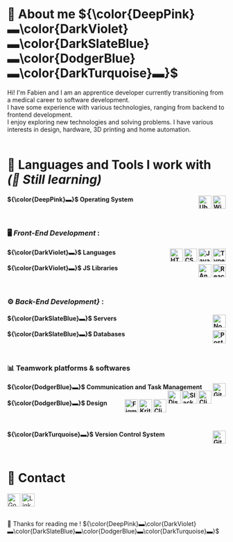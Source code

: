 <!--
**FabTheDwarf/FabTheDwarf** is a ✨ _special_ ✨ repository because its `README.md` (this file) appears on your GitHub profile.

Here are some ideas to get you started:

- 🔭 I’m currently working on ...
- 🌱 I’m currently learning ...
- 👯 I’m looking to collaborate on ...
- 🤔 I’m looking for help with ...
- 💬 Ask me about ...
- 📫 How to reach me: ...
- 😄 Pronouns: ...
- ⚡ Fun fact: ...
-->

# 📖 About me ${\color{DeepPink}▬\color{DarkViolet}▬\color{DarkSlateBlue}▬\color{DodgerBlue}▬\color{DarkTurquoise}▬}$

Hi! I'm Fabien and I am an apprentice developer currently transitioning from a medical career to software development.  
I have some experience with various technologies, ranging from backend  to frontend development.  
I enjoy exploring new technologies and solving problems. I have various interests in design, hardware, 3D printing and home automation.
<br><br>

# 🧰 Languages and Tools I work with *(🌱 Still learning)*

#### ${\color{DeepPink}▬}$ Operating System  <a href="https://microsoft.com/"><img align="right" src="https://www.svgrepo.com/show/382713/windows-applications.svg" alt="Windows" width="30" height="30"/> <a href="https://ubuntu.com/"><img align="right" src="https://www.svgrepo.com/show/349544/ubuntu.svg" alt="Ubuntu" width="30" height="30"/></a>
<br>

### 🖥️ *Front-End Development* :
#### ${\color{DarkViolet}▬}$ Languages    <a href="https://www.typescriptlang.org/"><img align="right" src="https://cdn.jsdelivr.net/gh/devicons/devicon/icons/typescript/typescript-plain.svg" alt="TypeScript" width="30" height="30">    <a href="https://www.javascript.com/"><img align="right" src="https://cdn.jsdelivr.net/gh/devicons/devicon/icons/javascript/javascript-plain.svg" alt="JavaScript" width="30" height="30">    <a href="https://www.w3.org/Style/CSS/"><img align="right" src="https://cdn.jsdelivr.net/gh/devicons/devicon/icons/css3/css3-plain.svg" alt="CSS3" width="30" height="30">    <a href="https://html.spec.whatwg.org/"><img align="right" src="https://cdn.jsdelivr.net/gh/devicons/devicon/icons/html5/html5-plain.svg" alt="HTML5" width="30" height="30"></a>

#### ${\color{DarkViolet}▬}$ JS Libraries    <a href="https://react.dev/"><img align="right" src="https://cdn.jsdelivr.net/gh/devicons/devicon/icons/react/react-original.svg" alt="React" width="30" height="30">    <a href="https://angular.dev/"><img align="right" src="https://cdn.jsdelivr.net/gh/devicons/devicon/icons/angularjs/angularjs-plain.svg" alt="AngularJS" width="30" height="30"></a>
<br>

### ⚙️ *Back-End Development}* :
#### ${\color{DarkSlateBlue}▬}$ Servers    <a href="https://nodejs.org/en"><img align="right" src="https://cdn.jsdelivr.net/gh/devicons/devicon/icons/nodejs/nodejs-original.svg" alt="NodeJS" width="30" height="30"></a>

#### ${\color{DarkSlateBlue}▬}$ Databases    <a href="https://www.postgresql.org/"><img align="right" src="https://www.svgrepo.com/show/354200/postgresql.svg" alt="PostGreSQL" width="30" height="30"></a>
<br>

### 📊 Teamwork platforms & softwares
#### ${\color{DodgerBlue}▬}$ Communication and Task Management    <a href="https://github.com/"><img align="right" src="https://cdn.jsdelivr.net/gh/devicons/devicon/icons/github/github-original.svg" alt="GitHub" width="30" height="30"/>    <a href="https://clickup.com/"><img align="right" src="https://www.applivery.com/wp-content/uploads/2024/11/clickup.png" alt="ClickUp" width="30" height="30"/>    <a href="https://slack.com/"><img align="right" src="https://www.svgrepo.com/show/448248/slack.svg" alt="Slack" width="35" height="30"/>    <a href="https://discord.com/"><img align="right" src="https://www.svgrepo.com/show/331368/discord-v2.svg" alt="Discordb" width="30" height="30"/></a>

#### ${\color{DodgerBlue}▬}$ Design    <a href="https://www.clipstudio.net/"><img align="right" src="https://images.sftcdn.net/images/t_app-icon-m/p/6fb28907-de6d-407f-995a-ebe346675d87/1791817447/clip-studio-paint-icon.jpg" alt="Clip Studio Paint" width="30" height="30">    <a href="https://krita.org/"><img align="right" src="https://upload.wikimedia.org/wikipedia/commons/thumb/7/73/Calligrakrita-base.svg/1200px-Calligrakrita-base.svg.png" alt="Krita" width="30" height="30">    <a href="https://www.figma.com/"><img align="right" src="https://www.svgrepo.com/show/452202/figma.svg" alt="Figma" width="30" height="30"></a>
<br>

#### ${\color{DarkTurquoise}▬}$ Version Control System     <a href="https://git-scm.com/"><img align="right" src="https://cdn.jsdelivr.net/gh/devicons/devicon/icons/git/git-original.svg" alt="Git" width="30" height="30"></a>
<br>

# 📧 Contact   
 <a href="mailto:francezonfabien@gmail.com"><img align="left" src="https://www.svgrepo.com/show/303161/gmail-icon-logo.svg" alt="Google Mail" width="30" height="30"> 
 <a href="https://nodejs.org/en"><img align="center" src="https://www.svgrepo.com/show/303299/linkedin-icon-2-logo.svg" alt="LinkedIn" width="30" height="30">   </a> 
<br><br>

<!-- ![Anurag's GitHub stats](https://github-readme-stats.vercel.app/api?username=FabTheDwarf&theme=tokyonight&show_icons=true) -->

👋 Thanks for reading me ! ${\color{DeepPink}▬\color{DarkViolet}▬\color{DarkSlateBlue}▬\color{DodgerBlue}▬\color{DarkTurquoise}▬}$
